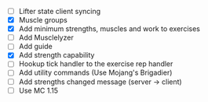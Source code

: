 - [ ] Lifter state client syncing
- [x] Muscle groups
- [x] Add minimum strengths, muscles and work to exercises
- [ ] Add Musclelyzer
- [ ] Add guide
- [x] Add strength capability
- [ ] Hookup tick handler to the exercise rep handler
- [ ] Add utility commands (Use Mojang's Brigadier)
- [ ] Add strengths changed message (server -> client)
- [ ] Use MC 1.15
